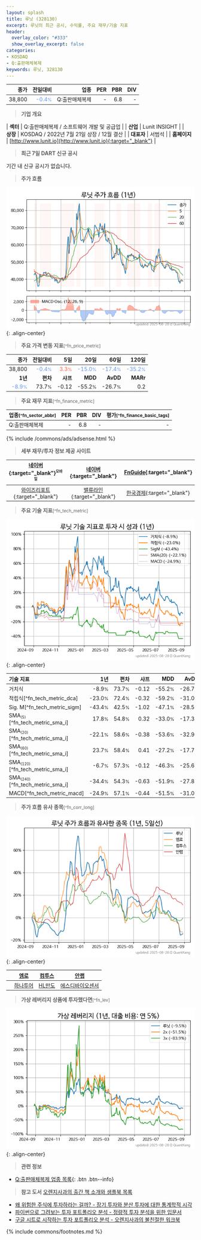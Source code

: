 ```yaml
---
layout: splash
title: 루닛 (328130)
excerpt: 루닛의 최근 공시, 수익률, 주요 재무/기술 지표
header:
  overlay_color: "#333"
  show_overlay_excerpt: false
categories:
- KOSDAQ
- Q:출판매체복제
keywords: 루닛, 328130
---
```


| **종가** | **전일대비** | **업종** | **PER** | **PBR** | **DIV** |
| -------: | -----------: | -------: | ------: | ------: | ------: |
| 38,800 | <span style="color: cornflowerblue">-0.4<small>%</small></span> | Q:출판매체복제 | - | 6.8 | - |

<!-- more -->


> **기업 개요**<a id="company"></a>

| <span style="white-space:nowrap;">**섹터**</span> | Q:출판매체복제 / 소프트웨어 개발 및 공급업 |
| <span style="white-space:nowrap;">**산업**</span> | Lunit INSIGHT |
| <span style="white-space:nowrap;">**상장**</span> | KOSDAQ / 2022년 7월 21일 상장 / 12월 결산 |
| <span style="white-space:nowrap;">**대표자**</span> | 서범석 |
| <span style="white-space:nowrap;">**홈페이지**</span> | [http://www.lunit.io](http://www.lunit.io){:target="_blank"} |


> **최근 7일 DART 신규 공시**<a id="dart"></a>

기간 내 신규 공시가 없습니다.


> **주가 흐름**<a id="price"></a>

![328130](/stock/images/328130.png){: .align-center}


> **주요 가격 변동 지표**<small>[^fn_price_metric]</small>

| **종가** | **전일대비** | **5일** | **20일** | **60일** | **120일** |
| -------: | -----------: | ------: | -------: | -------: | --------: |
| 38,800 | <span style="color: cornflowerblue">-0.4<small>%</small></span> | <span style="color: tomato">3.3<small>%</small></span> | <span style="color: cornflowerblue">-15.0<small>%</small></span> | <span style="color: cornflowerblue">-17.4<small>%</small></span> | <span style="color: cornflowerblue">-35.2<small>%</small></span> |
| **1년** | **편차** | **샤프** | **MDD** | **AvDD** | **MARr** |
| <span style="color: cornflowerblue">-8.9<small>%</small></span> | 73.7<small>%</small> | -0.12 | -55.2<small>%</small> | -26.7<small>%</small> | 0.2 |


> **주요 재무 지표**<small>[^fn_finance_metric]</small>

| **업종**<small>[^fn_sector_abbr]</small> | **PER** | **PBR** | **DIV** | **평가**<small>[^fn_finance_basic_tags]</small> |
| :--------------------------------------- | ------: | ------: | ------: | ----------------------------------------------: |
| Q:출판매체복제 | - | 6.8 | - | - |



{% include /commons/ads/adsense.html %}

> **세부 재무/투자 정보 제공 사이트**

| [네이버](https://m.stock.naver.com/domestic/stock/328130/finance/summary){:target="_blank"}<sup><small>모바일</small></sup> | [네이버](https://finance.naver.com/item/coinfo.naver?code=328130){:target="_blank"} | [FnGuide](https://comp.fnguide.com/SVO2/ASP/SVD_Invest.asp?gicode=A328130&MenuYn=Y){:target="_blank"} |
| :---: | :---: | :---: |
| [와이즈리포트](https://comp.wisereport.co.kr/company/c1040001.aspx?cmp_cd=328130){:target="_blank"} | [밸류라인](https://www.valueline.co.kr/finance/summary/328130){:target="_blank"} | [한국경제](https://markets.hankyung.com/stock/328130/financial-summary){:target="_blank"} |


> **주요 기술 지표**<small>[^fn_tech_metric]</small>


![328130](/stock/images/328130_tech.png){: .align-center}

| **기술 지표** | **1년** | **편차** | **샤프** | **MDD** | **AvDD** |
| :------------ | ------: | -----------: | -------: | ------: | -------: |
| 거치식 | -8.9<small>%</small> | 73.7<small>%</small> | -0.12 | -55.2<small>%</small> | -26.7<small>%</small> |
| 적립식[^fn_tech_metric_dca] | -23.0<small>%</small> | 72.4<small>%</small> | -0.32 | -59.2<small>%</small> | -31.0<small>%</small> |
| Sig. M[^fn_tech_metric_sigm] | -43.4<small>%</small> | 42.5<small>%</small> | -1.02 | -47.1<small>%</small> | -28.5<small>%</small> |
| SMA<small><sub>(5)</sub></small>[^fn_tech_metric_sma_i] | 17.8<small>%</small> | 54.8<small>%</small> | 0.32 | -33.0<small>%</small> | -17.3<small>%</small> |
| SMA<small><sub>(20)</sub></small>[^fn_tech_metric_sma_i] | -22.1<small>%</small> | 58.6<small>%</small> | -0.38 | -53.6<small>%</small> | -32.9<small>%</small> |
| SMA<small><sub>(60)</sub></small>[^fn_tech_metric_sma_i] | 23.7<small>%</small> | 58.4<small>%</small> | 0.41 | -27.2<small>%</small> | -17.7<small>%</small> |
| SMA<small><sub>(120)</sub></small>[^fn_tech_metric_sma_i] | -6.7<small>%</small> | 57.3<small>%</small> | -0.12 | -46.3<small>%</small> | -25.6<small>%</small> |
| SMA<small><sub>(240)</sub></small>[^fn_tech_metric_sma_i] | -34.4<small>%</small> | 54.3<small>%</small> | -0.63 | -51.9<small>%</small> | -27.8<small>%</small> |
| MACD[^fn_tech_metric_macd] | -24.9<small>%</small> | 57.1<small>%</small> | -0.44 | -51.5<small>%</small> | -31.0<small>%</small> |


> **주가 흐름 유사 종목**<a id="corr"></a><small>[^fn_corr_long]</small>

![328130](/stock/images/328130_corr.png){: .align-center}

|       | [엠로](/058970/) | [컴투스](/078340/) | [안랩](/053800/) |
| :---: | :------------------------------------: | :------------------------------------: | :------------------------------------: |
|       | [하나투어](/039130/) | [HL만도](/204320/) | [에스디바이오센서](/137310/) |


> **가상 레버리지 상품에 투자했다면**<a id="2x"></a><small>[^fn_lev]</small>

![328130](/stock/images/328130_2x.png){: .align-center}


> **관련 정보**

- [Q:출판매체복제 업종 목록](/stats/sector/kosdaq_업종_출판매체복제_종목/){: .btn .btn--info}

> **참고 도서** [오렌지사과의 출간 책 소개와 샘플북 목록](https://kongdori.tistory.com/691)

- [왜 위험한 주식에 투자하라는 걸까? - 장기 투자와 분산 투자에 대한 통계학적 시각](https://kongdori.tistory.com/421)
- [파이썬으로 그려보는 투자 포트폴리오 분석  - 정량적 투자 분석을 위한 입문서](https://kongdori.tistory.com/643)
- [구글 시트로 시작하는 투자 포트폴리오 분석 - 오렌지사과의 불친절한 워크북](https://kongdori.tistory.com/449)


{% include commons/footnotes.md %}